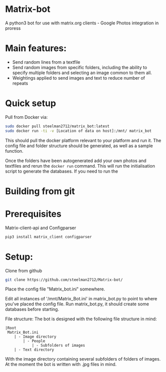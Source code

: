 # Matrix-bot
A python3 bot for use with matrix.org clients - Google Photos integration in proress


# Main features:

- Send random lines from a textfile
- Send random images from specific folders, including the ability to specify multiple folders and selecting an image common to them all.
- Weightings applied to send images and text to reduce number of repeats


# Quick setup
Pull from Docker via:
```bash
sudo docker pull steelman2712/matrix_bot:latest
sudo docker run -ti -v [Location of data on host]:/mnt/ matrix_bot
```
This should pull the docker platform relevant to your platform and run it. The config file and folder structure should be generated, as well as a sample function.

Once the folders have been autogenerated add your own photos and textfiles and rerun the ```docker run``` command. This will run the initialisation script to generate the databases. If you need to run the 

# Building from git 

# Prerequisites
Matrix-client-api and Configparser
```bash 
pip3 install matrix_client configparser
```
# Setup:

Clone from github
```bash
git clone https://github.com/steelman2712/Matrix-bot/
```
Place the config file "Matrix_bot.ini" somewhere.

Edit all instances of '/mnt/Matrix_Bot.ini' in matrix_bot.py to point to where you've placed the config file. Run matrix_bot.py, it should create some databases before starting.

File structure:
The bot is designed with the following file structure in mind:

    |Root
     Matrix_Bot.ini
        | - Image directory 
            | - People 
                | - Subfolders of images 
        | - Text directory
    


With the image directory containing several subfolders of folders of images. At the moment the bot is written with .jpg files in mind.


